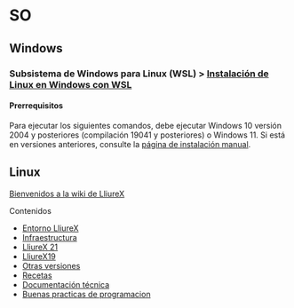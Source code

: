 # SO

## Windows

### Subsistema de Windows para Linux (WSL) > [Instalación de Linux en Windows con WSL](https://learn.microsoft.com/es-es/windows/wsl/install)
#### Prerrequisitos
Para ejecutar los siguientes comandos, debe ejecutar Windows 10 versión 2004 y posteriores (compilación 19041 y posteriores) o Windows 11. Si está en versiones anteriores, consulte la [página de instalación manual](https://learn.microsoft.com/es-es/windows/wsl/install-manual).

## Linux

[Bienvenidos a la wiki de LliureX](https://wiki.edu.gva.es/lliurex/tiki-index.php)

Contenidos
- [Entorno LliureX]()
- [Infraestructura]()
- [LliureX 21]()
- [LliureX19]()
- [Otras versiones]()
- [Recetas]()
- [Documentación técnica]()
- [Buenas practicas de programacion]()
 
